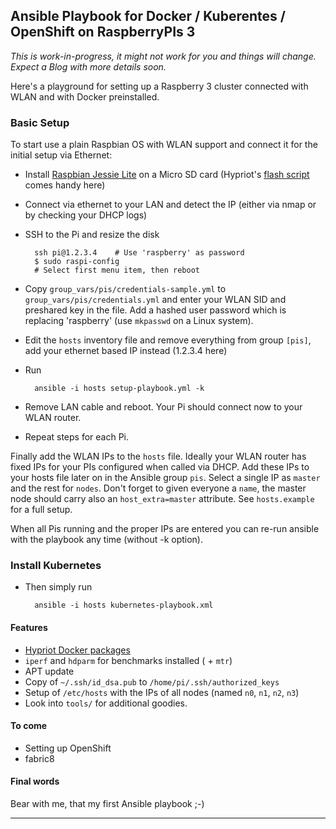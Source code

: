 ## Ansible Playbook for Docker / Kuberentes / OpenShift on RaspberryPIs 3

*This is work-in-progress, it might not work for you and things will change. Expect a Blog with more details soon.*

Here's a playground for setting up a Raspberry 3 cluster connected with WLAN and with Docker preinstalled.

### Basic Setup

To start use a plain Raspbian OS with WLAN support and connect it for the initial setup via Ethernet:

* Install [Raspbian Jessie Lite](https://www.raspberrypi.org/downloads/raspbian/) on a Micro SD card (Hypriot's [flash script](https://github.com/hypriot/flash) comes handy here)

* Connect via ethernet to your LAN and detect the IP (either via nmap or by checking your DHCP logs)
* SSH to the Pi and resize the disk

        ssh pi@1.2.3.4    # Use 'raspberry' as password
        $ sudo raspi-config
        # Select first menu item, then reboot

* Copy `group_vars/pis/credentials-sample.yml` to `group_vars/pis/credentials.yml` and enter your WLAN SID and preshared key in the file. Add a hashed user password which is replacing 'raspberry' (use `mkpasswd` on a Linux system).
* Edit the `hosts` inventory file and remove everything from group `[pis]`, add your ethernet based IP instead (1.2.3.4 here)
* Run

        ansible -i hosts setup-playbook.yml -k

* Remove LAN cable and reboot. Your Pi should connect now to your WLAN router.
* Repeat steps for each Pi.


Finally add the WLAN IPs to the `hosts` file. Ideally your WLAN router has fixed IPs for your PIs configured when called via DHCP. Add these IPs to your hosts file later on in the Ansible group `pis`. Select a single IP as `master` and the rest for `nodes`. Don't forget to given everyone a `name`, the master node should carry also an `host_extra=master` attribute. See `hosts.example` for a full setup.

When all Pis running and the proper IPs are entered you can re-run ansible with the playbook any time (without -k option).

### Install Kubernetes

* Then simply run

        ansible -i hosts kubernetes-playbook.xml

#### Features

* [Hypriot Docker packages](http://blog.hypriot.com/downloads/)
* `iperf` and `hdparm` for benchmarks installed ( + `mtr`)
* APT update
* Copy of `~/.ssh/id_dsa.pub` to `/home/pi/.ssh/authorized_keys`
* Setup of `/etc/hosts` with the IPs of all nodes (named `n0`, `n1`, `n2`, `n3`)
* Look into `tools/` for additional goodies.

#### To come

* Setting up OpenShift
* fabric8

#### Final words

Bear with me, that my first Ansible playbook ;-)

-------
